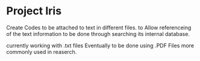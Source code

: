 # Project Iris

Create Codes to be attached to text in different files. to Allow referenceing of the text information to be done through searching its internal database.

currently working with .txt files
Eventually to be done using .PDF Files more commonly used in reaserch. 
